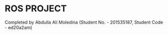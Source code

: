 # ROS PROJECT

Completed by Abdulla Ali Moledina (Student No. - 201535187, Student Code - ed20a2am)
